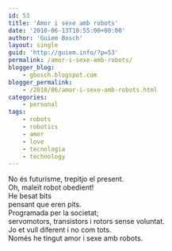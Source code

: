 ```yaml
---
id: 53
title: 'Amor i sexe amb robots'
date: '2010-06-13T10:55:00+00:00'
author: 'Guiem Bosch'
layout: single
guid: 'http://guiem.info/?p=53'
permalink: /amor-i-sexe-amb-robots/
blogger_blog:
    - gbosch.blogspot.com
blogger_permalink:
    - /2010/06/amor-i-sexe-amb-robots.html
categories:
    - personal
tags:
    - robots
    - robotics
    - amor
    - love
    - tecnologia
    - technology
---
```


No és futurisme, trepitjo el present.  
Oh, maleït robot obedient!  
He besat bits  
pensant que eren pits.  
Programada per la societat;  
servomotors, transistors i rotors sense voluntat.  
Jo et vull diferent i no com tots.  
Només he tingut amor i sexe amb robots.
